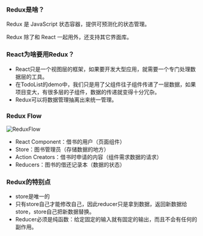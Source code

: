### Redux是啥？
Redux 是 JavaScript 状态容器，提供可预测化的状态管理。

Redux 除了和 React 一起用外，还支持其它界面库。

### React为啥要用Redux？
- React只是一个视图层的框架，如果要开发大型应用，就需要一个专门处理数据层的工具。
- 在TodoList的demo中，我们只是用了父组件往子组件传递了一层数据，如果项目变大，有很多层的子组件，数据的传递就变得十分冗杂。
- Redux可以将数据管理抽离出来统一管理。

### Redux Flow
![ReduxFlow](https://ss0.bdstatic.com/70cFuHSh_Q1YnxGkpoWK1HF6hhy/it/u=779109256,4038797986&fm=26&gp=0.jpg)
- React Component：借书的用户（页面组件）
- Store：图书管理员（存储数据的地方）
- Action Creators：借书时申请的内容（组件需求数据的请求）
- Reducers：图书的借还记录本（数据的状态）

### Redux的特别点
- store是唯一的
- 只有store自己才能修改自己，因此reducer只是拿到数据，返回新数据给store，store自己把新数据替换。
- Reducer必须是纯函数：给定固定的输入就有固定的输出，而且不会有任何的副作用。
